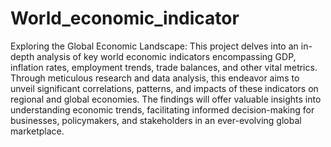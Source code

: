 # World_economic_indicator
 Exploring the Global Economic Landscape: This project delves into an in-depth analysis of key world economic indicators encompassing GDP, inflation rates, employment trends, trade balances, and other vital metrics. Through meticulous research and data analysis, this endeavor aims to unveil significant correlations, patterns, and impacts of these indicators on regional and global economies. The findings will offer valuable insights into understanding economic trends, facilitating informed decision-making for businesses, policymakers, and stakeholders in an ever-evolving global marketplace.
